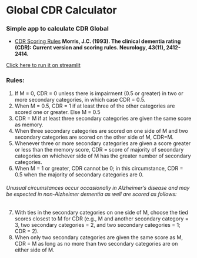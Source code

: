 # Global CDR Calculator

### Simple app to calculate CDR Global

* [CDR Scoring Rules](https://knightadrc.wustl.edu/professionals-clinicians/cdr-dementia-staging-instrument/cdr-scoring-rules/)
**Morris, J.C. (1993). The clinical dementia rating (CDR): Current version and scoring rules. Neurology, 43(11), 2412-2414.**

[Click here to run it on streamlit](https://globalcdrcalculator.streamlit.app/)

### Rules:
1. If M = 0, CDR = 0 unless there is impairment (0.5 or greater) in two or more secondary categories, in which case CDR = 0.5.
2. When M = 0.5, CDR = 1 if at least three of the other categories are scored one or greater. Else M = 0.5
3. CDR = M if at least three secondary categories are given the same score as memory.
4. When three secondary categories are scored on one side of M and two secondary categories are scored on the other side of M, CDR=M.
5. Whenever three or more secondary categories are given a score greater or less than the memory score, CDR = score of majority of secondary categories on whichever side of M has the greater number of secondary categories.
6. When M = 1 or greater, CDR cannot be 0; in this circumstance, CDR = 0.5 when the majority of secondary categories are 0.

###### Unusual circumstances occur occasionally in Alzheimer’s disease and may be expected in non-Alzheimer dementia as well are scored as follows:

7. With ties in the secondary categories on one side of M, choose the tied scores closest to M for CDR (e.g., M and another secondary category = 3, two secondary categories = 2, and two secondary categories = 1; CDR = 2).
8. When only two secondary categories are given the same score as M, CDR = M as long as no more than two secondary categories are on either side of M.  
